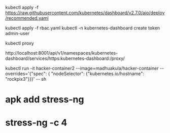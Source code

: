 kubectl apply -f https://raw.githubusercontent.com/kubernetes/dashboard/v2.7.0/aio/deploy/recommended.yaml

kubectl apply -f rbac.yaml
kubectl -n kubernetes-dashboard create token admin-user


kubectl proxy

http://localhost:8001/api/v1/namespaces/kubernetes-dashboard/services/https:kubernetes-dashboard:/proxy/

kubectl run -it hacker-container2 --image=madhuakula/hacker-container --overrides='{"spec": { "nodeSelector": {"kubernetes.io/hostname": "rockpix3"}}}' -- sh
# apk add stress-ng
# stress-ng -c 4
